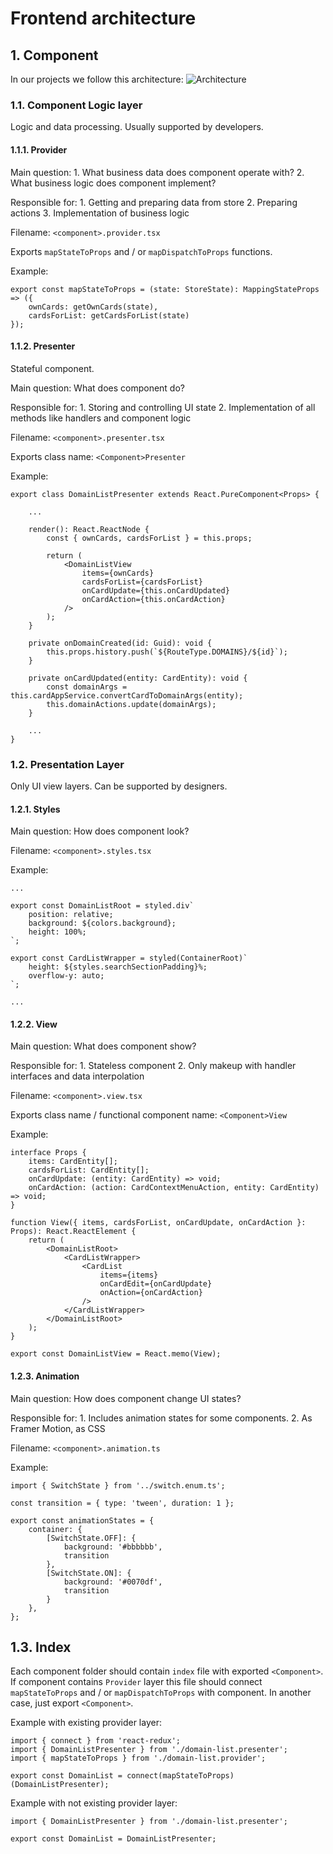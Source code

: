 # Frontend architecture

## 1. Component

In our projects we follow this architecture: ![Architecture](https://github.com/eigen-space/dev-standards/tree/191cf87781a2d77964a0afe986f482470d04cab9/architecture/.gitbook/assets/architecture%20%281%29.png)

### 1.1. Component Logic layer

Logic and data processing. Usually supported by developers.

#### 1.1.1. Provider

Main question: 1. What business data does component operate with? 2. What business logic does component implement?

Responsible for: 1. Getting and preparing data from store 2. Preparing actions 3. Implementation of business logic

Filename: `<component>.provider.tsx`

Exports `mapStateToProps` and / or `mapDispatchToProps` functions.

Example:

```text
export const mapStateToProps = (state: StoreState): MappingStateProps => ({
    ownCards: getOwnCards(state),
    cardsForList: getCardsForList(state)
});
```

#### 1.1.2. Presenter

Stateful component.

Main question: What does component do?

Responsible for: 1. Storing and controlling UI state 2. Implementation of all methods like handlers and component logic

Filename: `<component>.presenter.tsx`

Exports class name: `<Component>Presenter`

Example:

```text
export class DomainListPresenter extends React.PureComponent<Props> {

    ...

    render(): React.ReactNode {
        const { ownCards, cardsForList } = this.props;

        return (
            <DomainListView
                items={ownCards}
                cardsForList={cardsForList}
                onCardUpdate={this.onCardUpdated}
                onCardAction={this.onCardAction}
            />
        );
    }

    private onDomainCreated(id: Guid): void {
        this.props.history.push(`${RouteType.DOMAINS}/${id}`);
    }

    private onCardUpdated(entity: CardEntity): void {
        const domainArgs = this.cardAppService.convertCardToDomainArgs(entity);
        this.domainActions.update(domainArgs);
    }

    ...
}
```

### 1.2. Presentation Layer

Only UI view layers. Can be supported by designers.

#### 1.2.1. Styles

Main question: How does component look?

Filename: `<component>.styles.tsx`

Example:

```text
...

export const DomainListRoot = styled.div`
    position: relative;
    background: ${colors.background};
    height: 100%;
`;

export const CardListWrapper = styled(ContainerRoot)`
    height: ${styles.searchSectionPadding}%;
    overflow-y: auto;
`;

...
```

#### 1.2.2. View

Main question: What does component show?

Responsible for: 1. Stateless component 2. Only makeup with handler interfaces and data interpolation

Filename: `<component>.view.tsx`

Exports class name / functional component name: `<Component>View`

Example:

```text
interface Props {
    items: CardEntity[];
    cardsForList: CardEntity[];
    onCardUpdate: (entity: CardEntity) => void;
    onCardAction: (action: CardContextMenuAction, entity: CardEntity) => void;
}

function View({ items, cardsForList, onCardUpdate, onCardAction }: Props): React.ReactElement {
    return (
        <DomainListRoot>
            <CardListWrapper>
                <CardList
                    items={items}
                    onCardEdit={onCardUpdate}
                    onAction={onCardAction}
                />
            </CardListWrapper>
        </DomainListRoot>
    );
}

export const DomainListView = React.memo(View);
```

#### 1.2.3. Animation

Main question: How does component change UI states?

Responsible for: 1. Includes animation states for some components. 2. As Framer Motion, as CSS

Filename: `<component>.animation.ts`

Example:

```text
import { SwitchState } from '../switch.enum.ts';

const transition = { type: 'tween', duration: 1 };

export const animationStates = {
    container: {
        [SwitchState.OFF]: {
            background: '#bbbbbb',
            transition
        },
        [SwitchState.ON]: {
            background: '#0070df',
            transition
        }
    },
};
```

## 1.3. Index

Each component folder should contain `index` file with exported `<Component>`. If component contains `Provider` layer this file should connect `mapStateToProps` and / or `mapDispatchToProps` with component. In another case, just export `<Component>`.

Example with existing provider layer:

```text
import { connect } from 'react-redux';
import { DomainListPresenter } from './domain-list.presenter';
import { mapStateToProps } from './domain-list.provider';

export const DomainList = connect(mapStateToProps)(DomainListPresenter);
```

Example with not existing provider layer:

```text
import { DomainListPresenter } from './domain-list.presenter';

export const DomainList = DomainListPresenter;
```

